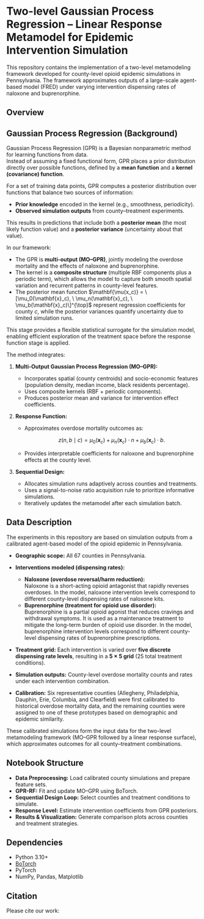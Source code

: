 # Two-level Gaussian Process Regression – Linear Response Metamodel for Epidemic Intervention Simulation

This repository contains the implementation of a two-level metamodeling framework developed for county-level opioid epidemic simulations in Pennsylvania. The framework approximates outputs of a large-scale agent-based model (FRED) under varying intervention dispensing rates of naloxone and buprenorphine.

## Overview

## Gaussian Process Regression (Background)

Gaussian Process Regression (GPR) is a Bayesian nonparametric method for learning functions from data.  
Instead of assuming a fixed functional form, GPR places a prior distribution directly over possible functions, defined by a **mean function** and a **kernel (covariance) function**.  

For a set of training data points, GPR computes a posterior distribution over functions that balance two sources of information:
- **Prior knowledge** encoded in the kernel (e.g., smoothness, periodicity).
- **Observed simulation outputs** from county–treatment experiments.  

This results in predictions that include both a **posterior mean** (the most likely function value) and a **posterior variance** (uncertainty about that value).  

In our framework:
- The GPR is **multi-output (MO–GPR)**, jointly modeling the overdose mortality and the effects of naloxone and buprenorphine.  
- The kernel is a **composite structure** (multiple RBF components plus a periodic term), which allows the model to capture both smooth spatial variation and recurrent patterns in county-level features.  
- The posterior mean function $\mathbf{\mu(x_c)} = \[\mu_0(\mathbf{x}_c), \ \mu_n(\mathbf{x}_c), \ \mu_b(\mathbf{x}_c)\]^{\top}$ represent regression coefficients for county $c$, while the posterior variances quantify uncertainty due to limited simulation runs.  

This stage provides a flexible statistical surrogate for the simulation model, enabling efficient exploration of the treatment space before the response function stage is applied.

The method integrates:
1. **Multi-Output Gaussian Process Regression (MO–GPR):**  
   - Incorporates spatial (county centroids) and socio-economic features (population density, median income, black residents percentage).  
   - Uses composite kernels (RBF + periodic components).  
   - Produces posterior mean and variance for intervention effect coefficients.

2. **Response Function:**  
   - Approximates overdose mortality outcomes as:  
     ```math
     z(n,b \mid c) = \mu_0(\mathbf{x}_c) + \mu_n(\mathbf{x}_c) \cdot n + \mu_b(\mathbf{x}_c) \cdot b.
     ```  
   - Provides interpretable coefficients for naloxone and buprenorphine effects at the county level.

3. **Sequential Design:**  
   - Allocates simulation runs adaptively across counties and treatments.  
   - Uses a signal-to-noise ratio acquisition rule to prioritize informative simulations.  
   - Iteratively updates the metamodel after each simulation batch.
  
## Data Description

The experiments in this repository are based on simulation outputs from a calibrated agent-based model of the opioid epidemic in Pennsylvania.  

- **Geographic scope:** All 67 counties in Pennsylvania.  
- **Interventions modeled (dispensing rates):**  
  - **Naloxone (overdose reversal/harm reduction):**  
    Naloxone is a short-acting opioid antagonist that rapidly reverses overdoses. In the model, naloxone intervention levels correspond to different county-level dispensing rates of naloxone kits.  
  - **Buprenorphine (treatment for opioid use disorder):**  
    Buprenorphine is a partial opioid agonist that reduces cravings and withdrawal symptoms. It is used as a maintenance treatment to mitigate the long-term burden of opioid use disorder. In the model, buprenorphine intervention levels correspond to different county-level dispensing rates of buprenorphine prescriptions.  

- **Treatment grid:** Each intervention is varied over **five discrete dispensing rate levels**, resulting in a **5 × 5 grid** (25 total treatment conditions).  
- **Simulation outputs:** County-level overdose mortality counts and rates under each intervention combination.  
- **Calibration:** Six representative counties (Allegheny, Philadelphia, Dauphin, Erie, Columbia, and Clearfield) were first calibrated to historical overdose mortality data, and the remaining counties were assigned to one of these prototypes based on demographic and epidemic similarity.  

These calibrated simulations form the input data for the two-level metamodeling framework (MO–GPR followed by a linear response surface), which approximates outcomes for all county–treatment combinations.


## Notebook Structure

- **Data Preprocessing:** Load calibrated county simulations and prepare feature sets.  
- **GPR-RF:** Fit and update MO–GPR using BoTorch.  
- **Sequential Design Loop:** Select counties and treatment conditions to simulate.  
- **Response Level:** Estimate intervention coefficients from GPR posteriors.  
- **Results & Visualization:** Generate comparison plots across counties and treatment strategies.

## Dependencies

- Python 3.10+  
- [BoTorch](https://botorch.org/)  
- PyTorch  
- NumPy, Pandas, Matplotlib  

## Citation
Please cite our work:
